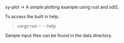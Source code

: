 xy-plot -> A simple plotting example using rust and sdl2.

To access the built in help:
>cargo run -- --help

Sample input files can be found in the data directory.
